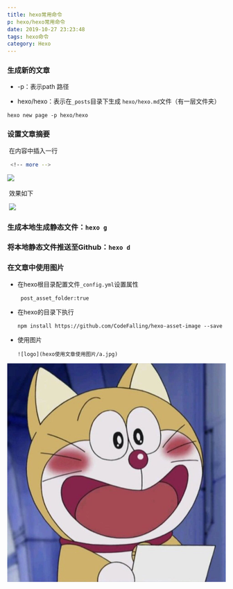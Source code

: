 ```yaml
---
title: hexo常用命令
p: hexo/hexo常用命令
date: 2019-10-27 23:23:48
tags: hexo命令
category: Hexo
---
```


### 生成新的文章

- -p：表示path 路径

- hexo/hexo：表示在`_posts`目录下生成 `hexo/hexo.md`文件（有一层文件夹）

```
hexo new page -p hexo/hexo
```

### 设置文章摘要

​	在内容中插入一行

```bash
 <!-- more -->
```

![](F:\cksspk\githexoBlog\cksspku.github.io\source\_posts\hexo\hexo使用文章使用图片\1-1.png)

​	效果如下

​	![](F:\cksspk\githexoBlog\cksspku.github.io\source\_posts\hexo\hexo使用文章使用图片\1-2.png)

### 生成本地生成静态文件：`hexo g`

### 将本地静态文件推送至Github：`hexo d`

### 在文章中使用图片

- 在hexo根目录配置文件`_config.yml`设置属性

  ```
   post_asset_folder:true
  ```

- 在hexo的目录下执行

  ```
  npm install https://github.com/CodeFalling/hexo-asset-image --save   
  ```

- 使用图片

  ```
  ![logo](hexo使用文章使用图片/a.jpg)
  ```
 ![logo](hexo使用文章使用图片/a.jpg)
  